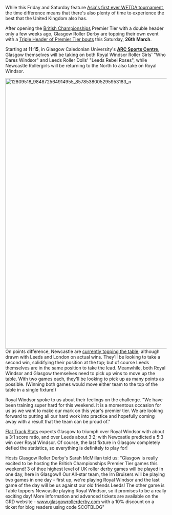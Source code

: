 <html><body><p>While this Friday and Saturday feature <a href="https://www.scottishrollerderbyblog.com/posts/2016/03/16/the-japan-open-the-other-wftda-first-this-year/">Asia's first ever WFTDA tournament</a>, the time difference means that there's also plenty of time to experience the best that the United Kingdom also has.

After opening the <a href="http://www.britishchamps.com/">British Championships</a> Premier Tier with a double header only a few weeks ago, Glasgow Roller Derby are topping their own event with a <a href="https://www.facebook.com/events/1682046455408262/">Triple Header of Premier Tier bouts</a> this Saturday, <strong>26th March</strong>.

Starting at <strong>11:15</strong>, in Glasgow Caledonian University's <strong><a href="https://www.google.co.uk/maps/place/ARC:+Health+and+Fitness/@55.8676586,-4.2505954,16.15z/data=!4m5!1m2!2m1!1sARC!3m1!1s0x0000000000000000:0x3a9426f40d4b58b7">ARC Sports Centre</a></strong>, Glasgow themselves will be taking on both Royal Windsor Roller Girls' "Who Dares Windsor" and Leeds Roller Dolls' "Leeds Rebel Roses", while Newcastle Rollergirls will be returning to the North to also take on Royal Windsor.

<img class=" size-full wp-image-6749 aligncenter" src="/2016/03/12809518_984872564914955_8578538005295953183_n.jpg" alt="12809518_984872564914955_8578538005295953183_n" width="595" height="841">
On points difference, Newcastle are <a href="http://www.britishchamps.com/womens-tables-2016/">currently topping the table</a>; although drawn with Leeds and London on actual wins. They'll be looking to take a second win, solidifying their position at the top; but of course Leeds themselves are in the same position to take the lead.
Meanwhile, both Royal Windsor and Glasgow themselves need to pick up wins to move up the table. With two games each, they'll be looking to pick up as many points as possible. (Winning both games would move either team to the top of the table in a single fixture!)

Royal Windsor spoke to us about their feelings on the challenge. "We have been training super hard for this weekend. It is a momentous occasion for us as we want to make our mark on this year's premier tier. We are looking forward to putting all our hard work into practice and hopefully coming away with a result that the team can be proud of."

<a href="http://www.flattrackstats.com">Flat Track Stats</a> expects Glasgow to triumph over Royal Windsor with about a 3:1 score ratio, and over Leeds about 3:2; with Newcastle predicted a 5:3 win over Royal Windsor. Of course, the last fixture in Glasgow completely defied the statistics, so everything is definitely to play for!

Hosts Glasgow Roller Derby's Sarah McMillan told us: "Glasgow is really excited to be hosting the British Championships Premier Tier games this weekend! 3 of thee highest level of UK roller derby games will be played in one day, here in Glasgow!! Our All-star team, the Irn Bruisers will be playing two games in one day - first up, we're playing Royal Windsor and the last game of the day will be us against our old friends Leeds!
The other game is Table toppers Newcastle playing Royal Windsor, so it promises to be a really exciting day! More information and advanced tickets are available on the GRD website - <a href="http://www.glasgowrollerderby.com">www.glasgowrollerderby.com</a> with a 10% discount on a ticket for blog readers using code SCOTBLOG"</p></body></html>
